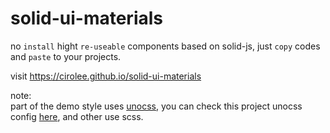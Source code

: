 # solid-ui-materials

no `install` hight `re-useable` components based on solid-js, just `copy` codes and `paste` to your projects.

visit https://cirolee.github.io/solid-ui-materials

note:  
part of the demo style uses [unocss](https://github.com/unocss/unocss), you can check this project unocss config [here](./unocss.config.ts), and other use scss.
